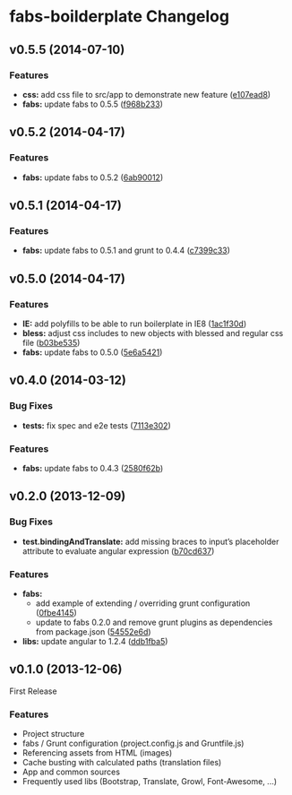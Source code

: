 # fabs-boilderplate Changelog

<a name="v0.5.5"></a>
## v0.5.5 (2014-07-10)


### Features

* **css:** add css file to src/app to demonstrate new feature ([e107ead8](https://github.com/w11k/fabs-boilerplate/commit/e107ead8a8961f1fd88de91f243a266d06710fb9))
* **fabs:** update fabs to 0.5.5 ([f968b233](https://github.com/w11k/fabs-boilerplate/commit/f968b233bba768e70e6e2740c91e9ce055b75c81))

<a name="v0.5.2"></a>
## v0.5.2 (2014-04-17)


### Features

* **fabs:** update fabs to 0.5.2 ([6ab90012](https://github.com/w11k/fabs-boilerplate/commit/6ab90012141293fa4b700951fd4257597a06e4ad))


<a name="v0.5.1"></a>
## v0.5.1 (2014-04-17)


### Features

* **fabs:** update fabs to 0.5.1 and grunt to 0.4.4 ([c7399c33](https://github.com/w11k/fabs-boilerplate/commit/c7399c336f008a3d8e95bd0b6fc6c022281bb103))


<a name="v0.5.0"></a>
## v0.5.0 (2014-04-17)


### Features

* **IE:** add polyfills to be able to run boilerplate in IE8 ([1ac1f30d](https://github.com/w11k/fabs-boilerplate/commit/1ac1f30db12d5daa4257c18c298cb6a297b66452))
* **bless:** adjust css includes to new objects with blessed and regular css file ([b03be535](https://github.com/w11k/fabs-boilerplate/commit/b03be535356c54592f758c82dfe5e157f94ee3bb))
* **fabs:** update fabs to 0.5.0 ([5e6a5421](https://github.com/w11k/fabs-boilerplate/commit/5e6a54211a4ad6034cfe80afeace501e53a03e94))


<a name="v0.4.0"></a>
## v0.4.0 (2014-03-12)


### Bug Fixes

* **tests:** fix spec and e2e tests ([7113e302](https://github.com/w11k/fabs-boilerplate/commit/7113e3022b4ec503d74779425490fcc0d7a35a67))


### Features

* **fabs:** update fabs to 0.4.3 ([2580f62b](https://github.com/w11k/fabs-boilerplate/commit/2580f62b1962ff1f15887a963546ed7027d7f5df))


<a name="v0.2.0"></a>
## v0.2.0 (2013-12-09)


### Bug Fixes

* **test.bindingAndTranslate:** add missing braces to input’s placeholder attribute to evaluate angular expression ([b70cd637](https://github.com/w11k/fabs-boilerplate/commit/b70cd637ee1390bf4154c2a89cdbb90f4945e6ec))


### Features

* **fabs:**
    * add example of extending / overriding grunt configuration ([0fbe4145](https://github.com/w11k/fabs-boilerplate/commit/0fbe4145d9a9c37d26ec8431ee2043e8d6f05ef3))
    * update to fabs 0.2.0 and remove grunt plugins as dependencies from package.json ([54552e6d](https://github.com/w11k/fabs-boilerplate/commit/54552e6d112f0cc73070e130877c842f9a62f107))
* **libs:** update angular to 1.2.4 ([ddb1fba5](https://github.com/w11k/fabs-boilerplate/commit/ddb1fba57e8fb762a4fc3c10bacab43ada5c1e40))

<a name="v0.1.0"></a>
## v0.1.0 (2013-12-06)

First Release

### Features

* Project structure
* fabs / Grunt configuration (project.config.js and Gruntfile.js)
* Referencing assets from HTML (images)
* Cache busting with calculated paths (translation files)
* App and common sources
* Frequently used libs (Bootstrap, Translate, Growl, Font-Awesome, ...)
